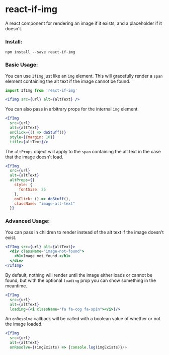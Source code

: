 # react-if-img

A react component for rendering an image if it exists, and a placeholder if it doesn't.

### Install:
```
npm install --save react-if-img
```

### Basic Usage:
You can use `IfImg` just like an `img` element.
This will gracefully render a `span` element containing the alt text if the image cannot be found.
```jsx
import IfImg from 'react-if-img'

<IfImg src={url} alt={altText} />
```

You can also pass in arbitrary props for the internal `img` element.
```jsx
<IfImg
  src={url}
  alt={altText}
  onClick={() => doStuff()}
  style={{margin: 10}}
  title={altText}/>
```

The `altProps` object will apply to the `span` containing the alt text in the case that the image doesn't load.
```jsx
<IfImg
  src={url}
  alt={altText}
  altProps={{
    style: {
      fontSize: 25
    },
    onClick: () => doStuff(),
    className: "image-alt-text"
  }}
```

### Advanced Usage:

You can pass in children to render instead of the alt text if the image doesn't exist.
```jsx
<IfImg src={url} alt={altText}>
  <div className="image-not-found">
    <h1>Image not found.</h1>
  </div>
</IfImg>
```

By default, nothing will render until the image either loads or cannot be found, but with the optional `loading` prop you can show something in the meantime.
```jsx
<IfImg
  src={url}
  alt={altText}
  loading={<i className="fa fa-cog fa-spin"></i>}/>
```

An `onResolve` callback will be called with a boolean value of whether or not the image loaded.
```jsx
<IfImg
  src={url}
  alt={altText}
  onResolve={(imgExists) => {console.log(imgExists)}/>
```
